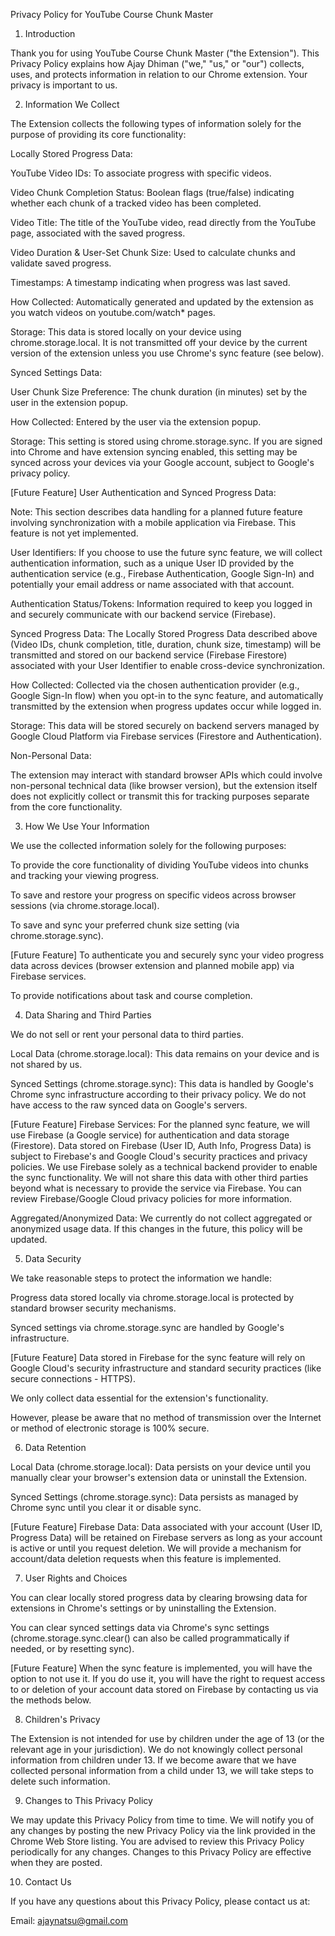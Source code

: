 Privacy Policy for YouTube Course Chunk Master

1. Introduction

Thank you for using YouTube Course Chunk Master ("the Extension"). This Privacy Policy explains how Ajay Dhiman ("we," "us," or "our") collects, uses, and protects information in relation to our Chrome extension. Your privacy is important to us.

2. Information We Collect

The Extension collects the following types of information solely for the purpose of providing its core functionality:

Locally Stored Progress Data:

YouTube Video IDs: To associate progress with specific videos.

Video Chunk Completion Status: Boolean flags (true/false) indicating whether each chunk of a tracked video has been completed.

Video Title: The title of the YouTube video, read directly from the YouTube page, associated with the saved progress.

Video Duration & User-Set Chunk Size: Used to calculate chunks and validate saved progress.

Timestamps: A timestamp indicating when progress was last saved.

How Collected: Automatically generated and updated by the extension as you watch videos on youtube.com/watch* pages.

Storage: This data is stored locally on your device using chrome.storage.local. It is not transmitted off your device by the current version of the extension unless you use Chrome's sync feature (see below).

Synced Settings Data:

User Chunk Size Preference: The chunk duration (in minutes) set by the user in the extension popup.

How Collected: Entered by the user via the extension popup.

Storage: This setting is stored using chrome.storage.sync. If you are signed into Chrome and have extension syncing enabled, this setting may be synced across your devices via your Google account, subject to Google's privacy policy.

[Future Feature] User Authentication and Synced Progress Data:

Note: This section describes data handling for a planned future feature involving synchronization with a mobile application via Firebase. This feature is not yet implemented.

User Identifiers: If you choose to use the future sync feature, we will collect authentication information, such as a unique User ID provided by the authentication service (e.g., Firebase Authentication, Google Sign-In) and potentially your email address or name associated with that account.

Authentication Status/Tokens: Information required to keep you logged in and securely communicate with our backend service (Firebase).

Synced Progress Data: The Locally Stored Progress Data described above (Video IDs, chunk completion, title, duration, chunk size, timestamp) will be transmitted and stored on our backend service (Firebase Firestore) associated with your User Identifier to enable cross-device synchronization.

How Collected: Collected via the chosen authentication provider (e.g., Google Sign-In flow) when you opt-in to the sync feature, and automatically transmitted by the extension when progress updates occur while logged in.

Storage: This data will be stored securely on backend servers managed by Google Cloud Platform via Firebase services (Firestore and Authentication).

Non-Personal Data:

The extension may interact with standard browser APIs which could involve non-personal technical data (like browser version), but the extension itself does not explicitly collect or transmit this for tracking purposes separate from the core functionality.

3. How We Use Your Information

We use the collected information solely for the following purposes:

To provide the core functionality of dividing YouTube videos into chunks and tracking your viewing progress.

To save and restore your progress on specific videos across browser sessions (via chrome.storage.local).

To save and sync your preferred chunk size setting (via chrome.storage.sync).

[Future Feature] To authenticate you and securely sync your video progress data across devices (browser extension and planned mobile app) via Firebase services.

To provide notifications about task and course completion.

4. Data Sharing and Third Parties

We do not sell or rent your personal data to third parties.

Local Data (chrome.storage.local): This data remains on your device and is not shared by us.

Synced Settings (chrome.storage.sync): This data is handled by Google's Chrome sync infrastructure according to their privacy policy. We do not have access to the raw synced data on Google's servers.

[Future Feature] Firebase Services: For the planned sync feature, we will use Firebase (a Google service) for authentication and data storage (Firestore). Data stored on Firebase (User ID, Auth Info, Progress Data) is subject to Firebase's and Google Cloud's security practices and privacy policies. We use Firebase solely as a technical backend provider to enable the sync functionality. We will not share this data with other third parties beyond what is necessary to provide the service via Firebase. You can review Firebase/Google Cloud privacy policies for more information.

Aggregated/Anonymized Data: We currently do not collect aggregated or anonymized usage data. If this changes in the future, this policy will be updated.

5. Data Security

We take reasonable steps to protect the information we handle:

Progress data stored locally via chrome.storage.local is protected by standard browser security mechanisms.

Synced settings via chrome.storage.sync are handled by Google's infrastructure.

[Future Feature] Data stored in Firebase for the sync feature will rely on Google Cloud's security infrastructure and standard security practices (like secure connections - HTTPS).

We only collect data essential for the extension's functionality.

However, please be aware that no method of transmission over the Internet or method of electronic storage is 100% secure.

6. Data Retention

Local Data (chrome.storage.local): Data persists on your device until you manually clear your browser's extension data or uninstall the Extension.

Synced Settings (chrome.storage.sync): Data persists as managed by Chrome sync until you clear it or disable sync.

[Future Feature] Firebase Data: Data associated with your account (User ID, Progress Data) will be retained on Firebase servers as long as your account is active or until you request deletion. We will provide a mechanism for account/data deletion requests when this feature is implemented.

7. User Rights and Choices

You can clear locally stored progress data by clearing browsing data for extensions in Chrome's settings or by uninstalling the Extension.

You can clear synced settings data via Chrome's sync settings (chrome.storage.sync.clear() can also be called programmatically if needed, or by resetting sync).

[Future Feature] When the sync feature is implemented, you will have the option to not use it. If you do use it, you will have the right to request access to or deletion of your account data stored on Firebase by contacting us via the methods below.

8. Children's Privacy

The Extension is not intended for use by children under the age of 13 (or the relevant age in your jurisdiction). We do not knowingly collect personal information from children under 13. If we become aware that we have collected personal information from a child under 13, we will take steps to delete such information.

9. Changes to This Privacy Policy

We may update this Privacy Policy from time to time. We will notify you of any changes by posting the new Privacy Policy via the link provided in the Chrome Web Store listing. You are advised to review this Privacy Policy periodically for any changes. Changes to this Privacy Policy are effective when they are posted.

10. Contact Us

If you have any questions about this Privacy Policy, please contact us at:

Email: ajaynatsu@gmail.com


